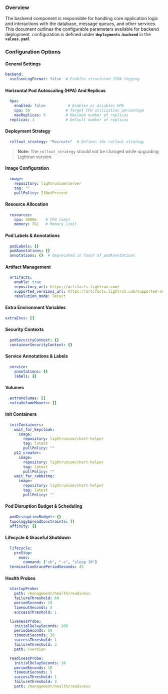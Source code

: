 ### Overview

The backend component is responsible for handling core application logic and interactions with the database, message queues, and other services. This document outlines the configurable parameters available for backend deployment.
configuration is defined under **`deployments.backend`** in the **`values.yaml`**
### Configuration Options

#### General Settings

```yaml
backend:
  useJsonLogFormat: false  # Enables structured JSON logging
```

#### Horizontal Pod Autoscaling (HPA) And Replicas

```yaml
  hpa:
    enabled: false          # Enables or disables HPA
    cpu: 50                # Target CPU utilization percentage
    maxReplicas: 5         # Maximum number of replicas
  replicas: 1              # Default number of replicas
```

#### Deployment Strategy

```yaml
  rollout_strategy: "Recreate"  # Defines the rollout strategy
```
> **Note:** The `rollout_strategy` should not be changed while upgrading Lightrun version.

#### Image Configuration

```yaml
  image:
    repository: lightruncom/server
    tag: ""
    pullPolicy: IfNotPresent
```

#### Resource Allocation

```yaml
  resources:
    cpu: 3000m    # CPU limit
    memory: 7Gi   # Memory limit
```

#### Pod Labels & Annotations

```yaml
  podLabels: {}
  podAnnotations: {}
  annotations: {}  # Deprecated in favor of podAnnotations
```

#### Artifact Management

```yaml
  artifacts:
    enable: true
    repository_url: https://artifacts.lightrun.com/
    supported_versions_url: https://artifacts.lightrun.com/supported-versions.json
    resolution_mode: latest
```
#### Extra Environment Variables
```yaml
extraEnvs: []
```

#### Security Contexts

```yaml
  podSecurityContext: {}
  containerSecurityContext: {}
```

#### Service Annotations & Labels

```yaml
  service:
    annotations: {}
    labels: {}
```

#### Volumes 

```yaml
  extraVolumes: []
  extraVolumeMounts: []

```

#### Init Containers
```yaml
  initContainers:
    wait_for_keycloak:
      image:
        repository: lightruncom/chart-helper
        tag: latest
        pullPolicy: ""
    p12_creator:
      image:
        repository: lightruncom/chart-helper
        tag: latest
        pullPolicy: ""
    wait_for_rabbitmq:
      image:
        repository: lightruncom/chart-helper
        tag: latest
        pullPolicy: ""
```
#### Pod Disruption Budget & Scheduling

```yaml
  podDisruptionBudget: {}
  topologySpreadConstraints: []
  affinity: {}
```

#### Lifecycle & Graceful Shutdown

```yaml
  lifecycle:
    preStop:
      exec:
        command: ["sh", "-c", "sleep 10"]
  terminationGracePeriodSeconds: 45
```

#### Health Probes

```yaml
  startupProbe:
    path: /management/health/readiness
    failureThreshold: 60
    periodSeconds: 10
    timeoutSeconds: 5
    successThreshold: 1

  livenessProbe:
    initialDelaySeconds: 200
    periodSeconds: 50
    timeoutSeconds: 30
    successThreshold: 1
    failureThreshold: 3
    path: /version

  readinessProbe:
    initialDelaySeconds: 10
    periodSeconds: 10
    timeoutSeconds: 5
    successThreshold: 1
    failureThreshold: 3
    path: /management/health/readiness
```